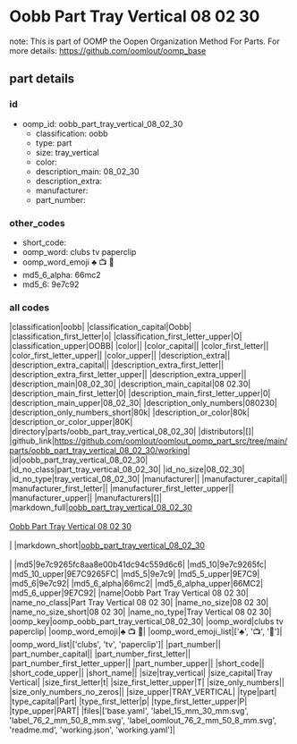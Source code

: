 # Oobb Part Tray Vertical 08 02 30  

note: This is part of OOMP the Oopen Organization Method For Parts. For more details: https://github.com/oomlout/oomp_base

##  part details





### id
* oomp_id: oobb_part_tray_vertical_08_02_30
  * classification: oobb
  * type: part
  * size: tray_vertical
  * color: 
  * description_main: 08_02_30
  * description_extra: 
  * manufacturer: 
  * part_number: 

### other_codes
* short_code: 
* oomp_word: clubs tv paperclip
* oomp_word_emoji :clubs: :tv: :paperclip:
* md5_6_alpha: 66mc2
* md5_6: 9e7c92

### all codes 
|classification|oobb|
|classification_capital|Oobb|
|classification_first_letter|o|
|classification_first_letter_upper|O|
|classification_upper|OOBB|
|color||
|color_capital||
|color_first_letter||
|color_first_letter_upper||
|color_upper||
|description_extra||
|description_extra_capital||
|description_extra_first_letter||
|description_extra_first_letter_upper||
|description_extra_upper||
|description_main|08_02_30|
|description_main_capital|08 02.30|
|description_main_first_letter|0|
|description_main_first_letter_upper|0|
|description_main_upper|08_02_30|
|description_only_numbers|080230|
|description_only_numbers_short|80k|
|description_or_color|80k|
|description_or_color_upper|80K|
|directory|parts/oobb_part_tray_vertical_08_02_30|
|distributors|[]|
|github_link|https://github.com/oomlout/oomlout_oomp_part_src/tree/main/parts/oobb_part_tray_vertical_08_02_30/working|
|id|oobb_part_tray_vertical_08_02_30|
|id_no_class|part_tray_vertical_08_02_30|
|id_no_size|08_02_30|
|id_no_type|tray_vertical_08_02_30|
|manufacturer||
|manufacturer_capital||
|manufacturer_first_letter||
|manufacturer_first_letter_upper||
|manufacturer_upper||
|manufacturers|[]|
|markdown_full|[oobb_part_tray_vertical_08_02_30](https://github.com/oomlout/oomlout_oomp_part_src/tree/main/parts/oobb_part_tray_vertical_08_02_30/working)<br>[](https://github.com/oomlout/oomlout_oomp_part_src/tree/main/parts/oobb_part_tray_vertical_08_02_30/working)<br>[Oobb Part Tray Vertical 08 02 30](https://github.com/oomlout/oomlout_oomp_part_src/tree/main/parts/oobb_part_tray_vertical_08_02_30/working)<br><br>|
|markdown_short|[oobb_part_tray_vertical_08_02_30](https://github.com/oomlout/oomlout_oomp_part_src/tree/main/parts/oobb_part_tray_vertical_08_02_30/working)<br><br>|
|md5|9e7c9265fc8aa8e00b41dc94c559d6c6|
|md5_10|9e7c9265fc|
|md5_10_upper|9E7C9265FC|
|md5_5|9e7c9|
|md5_5_upper|9E7C9|
|md5_6|9e7c92|
|md5_6_alpha|66mc2|
|md5_6_alpha_upper|66MC2|
|md5_6_upper|9E7C92|
|name|Oobb Part Tray Vertical 08 02 30|
|name_no_class|Part Tray Vertical 08 02 30|
|name_no_size|08 02 30|
|name_no_size_short|08 02 30|
|name_no_type|Tray Vertical 08 02 30|
|oomp_key|oomp_oobb_part_tray_vertical_08_02_30|
|oomp_word|clubs tv paperclip|
|oomp_word_emoji|:clubs: :tv: :paperclip:|
|oomp_word_emoji_list|[':clubs:', ':tv:', ':paperclip:']|
|oomp_word_list|['clubs', 'tv', 'paperclip']|
|part_number||
|part_number_capital||
|part_number_first_letter||
|part_number_first_letter_upper||
|part_number_upper||
|short_code||
|short_code_upper||
|short_name||
|size|tray_vertical|
|size_capital|Tray Vertical|
|size_first_letter|t|
|size_first_letter_upper|T|
|size_only_numbers||
|size_only_numbers_no_zeros||
|size_upper|TRAY_VERTICAL|
|type|part|
|type_capital|Part|
|type_first_letter|p|
|type_first_letter_upper|P|
|type_upper|PART|
|files|['base.yaml', 'label_15_mm_30_mm.svg', 'label_76_2_mm_50_8_mm.svg', 'label_oomlout_76_2_mm_50_8_mm.svg', 'readme.md', 'working.json', 'working.yaml']|
